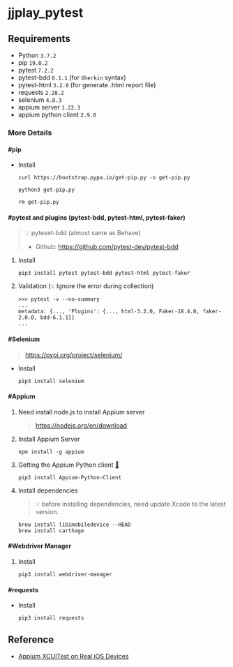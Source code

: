 # jjplay_pytest
 
## Requirements
- Python `3.7.2`
- pip `19.0.2`
- pytest `7.2.2`
- pytest-bdd `6.1.1` (for `Gherkin` syntax) 
- pytest-html `3.2.0` (for generate .html report file)
- requests `2.28.2`
- selenium `4.8.3`
- appium server `1.22.3`
- appium python client  `2.9.0`

### More Details
#### #pip

- Install
    ```
    curl https://bootstrap.pypa.io/get-pip.py -o get-pip.py
    ```
    ```
    python3 get-pip.py
    ```
    ```
    rm get-pip.py
    ```

#### #pytest and plugins (pytest-bdd, pytest-html, pytest-faker)
> 💡 pyteset-bdd (almost same as Behave)
> - Github: https://github.com/pytest-dev/pytest-bdd

1. Install
    ```shell=bash
    pip3 install pytest pytest-bdd pytest-html pytest-faker
    ```
2. Validation (💡 Ignore the error during collection)
    ```
    >>> pytest -v --no-summary
    ...
    metadata: {..., 'Plugins': {..., html-3.2.0, Faker-18.4.0, faker-2.0.0, bdd-6.1.1}}
    ...
    ```

#### #Selenium
> https://pypi.org/project/selenium/

- Install
    ```
    pip3 install selenium
    ```

#### #Appium
1. Need install node.js to install Appium server
    > https://nodejs.org/en/download
2. Install Appium Server
    ```
    npm install -g appium
    ```
3. Getting the Appium Python client [🔗](https://pypi.org/project/Appium-Python-Client/)
    ```
    pip3 install Appium-Python-Client
    ```
4. Install dependencies
    > 💡 before installing dependencies, need update Xcode to the latest version.
    ```
    brew install libimobiledevice --HEAD
    brew install carthage
    ```
    
#### #Webdriver Manager
1. Install
    ```
    pip3 install webdriver-manager
    ```
    

#### #requests
- Install
    ```
    pip3 install requests
    ```


## Reference
- [Appium XCUITest on Real iOS Devices](https://medium.com/@yashwant-das/appium-xcuitest-on-real-ios-devices-bd1ebe0dea55)
